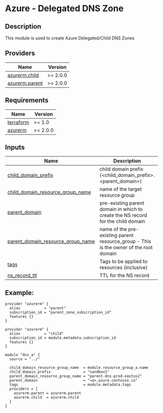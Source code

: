 <!-- BEGIN_TF_DOCS -->
# Azure - Delegated DNS Zone

## Description

This module is used to create Azure Delegated/Child DNS Zones

## Providers

| Name | Version |
|------|---------|
| <a name="provider_azurerm.child"></a> [azurerm.child](#provider\_azurerm.child) | >= 2.0.0 |
| <a name="provider_azurerm.parent"></a> [azurerm.parent](#provider\_azurerm.parent) | >= 2.0.0 |

## Requirements

| Name | Version |
|------|---------|
| <a name="requirement_terraform"></a> [terraform](#requirement\_terraform) | >= 1.0 |
| <a name="requirement_azurerm"></a> [azurerm](#requirement\_azurerm) | >= 2.0.0 |

## Inputs

| Name | Description | Type | Default | Required |
|------|-------------|------|---------|:--------:|
| <a name="input_child_domain_prefix"></a> [child\_domain\_prefix](#input\_child\_domain\_prefix) | child domain prefix (<child\_domain\_prefix>.<parent\_domain>) | `string` | n/a | yes |
| <a name="input_child_domain_resource_group_name"></a> [child\_domain\_resource\_group\_name](#input\_child\_domain\_resource\_group\_name) | name of the target resource group | `string` | n/a | yes |
| <a name="input_parent_domain"></a> [parent\_domain](#input\_parent\_domain) | pre-existing parent domain in which to create the NS record for the child domain | `string` | n/a | yes |
| <a name="input_parent_domain_resource_group_name"></a> [parent\_domain\_resource\_group\_name](#input\_parent\_domain\_resource\_group\_name) | name of the pre-existing parent resource\_group - This is the owner of the root domain | `string` | n/a | yes |
| <a name="input_tags"></a> [tags](#input\_tags) | Tags to be applied to resources (inclusive) | `map(string)` | n/a | yes |
| <a name="input_ns_record_ttl"></a> [ns\_record\_ttl](#input\_ns\_record\_ttl) | TTL for the NS record | `number` | `300` | no |

## Example:

```
provider "azurerm" {
  alias           = "parent"
  subscription_id = "parent_zone_subscription_id"
  features {}
}

provider "azurerm" {
  alias           = "child"
  subscription_id = module.metadata.subscription_id
  features {}
}

module "dns_a" {
  source = "../"

  child_domain_resource_group_name  = module.resource_group_a.name
  child_domain_prefix               = "sandbox1"
  parent_domain_resource_group_name = "parent-dns-prod-eastus2"
  parent_domain                     = "<a>.azure.contosso.io"
  tags                              = module.metadata.tags
  providers = {
    azurerm.parent = azurerm.parent
    azurerm.child  = azurerm.child
  }
}
```

<!-- END_TF_DOCS -->